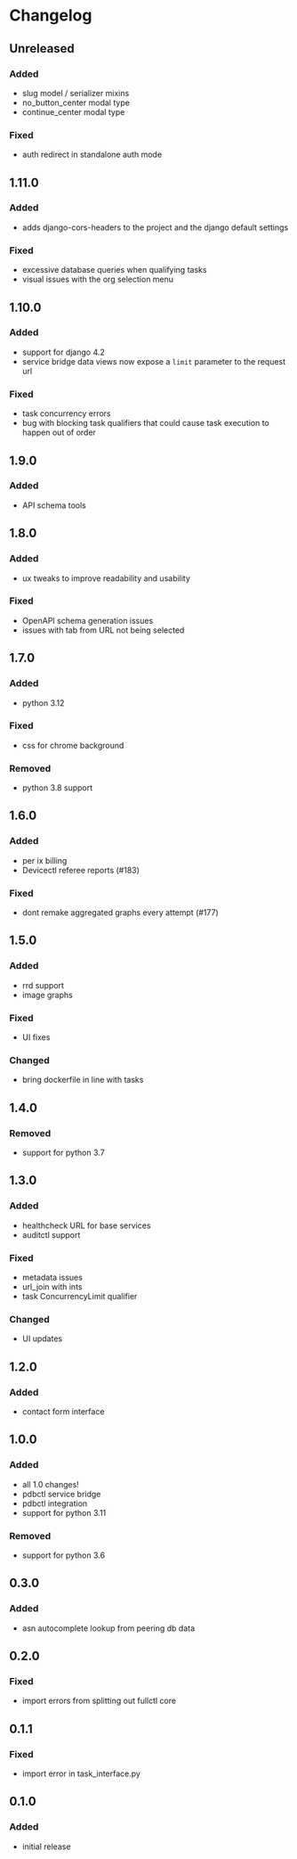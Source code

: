 # Changelog


## Unreleased
### Added
- slug model / serializer mixins
- no_button_center modal type
- continue_center modal type
### Fixed
- auth redirect in standalone auth mode


## 1.11.0
### Added
- adds django-cors-headers to the project and the django default settings
### Fixed
- excessive database queries when qualifying tasks
- visual issues with the org selection menu


## 1.10.0
### Added
- support for django 4.2
- service bridge data views now expose a `limit` parameter to the request url
### Fixed
- task concurrency errors
- bug with blocking task qualifiers that could cause task execution to happen out of order


## 1.9.0
### Added
- API schema tools


## 1.8.0
### Added
- ux tweaks to improve readability and usability
### Fixed
- OpenAPI schema generation issues
- issues with tab from URL not being selected


## 1.7.0
### Added
- python 3.12
### Fixed
- css for chrome background
### Removed
- python 3.8 support


## 1.6.0
### Added
- per ix billing
- Devicectl referee reports (#183)
### Fixed
- dont remake aggregated graphs every attempt (#177)


## 1.5.0
### Added
- rrd support
- image graphs
### Fixed
- UI fixes
### Changed
- bring dockerfile in line with tasks


## 1.4.0
### Removed
- support for python 3.7


## 1.3.0
### Added
- healthcheck URL for base services
- auditctl support
### Fixed
- metadata issues
- url_join with ints
- task ConcurrencyLimit qualifier
### Changed
- UI updates


## 1.2.0
### Added
- contact form interface


## 1.0.0
### Added
- all 1.0 changes!
- pdbctl service bridge
- pdbctl integration
- support for python 3.11
### Removed
- support for python 3.6


## 0.3.0
### Added
- asn autocomplete lookup from peering db data


## 0.2.0
### Fixed
- import errors from splitting out fullctl core


## 0.1.1
### Fixed
- import error in task_interface.py


## 0.1.0
### Added
- initial release